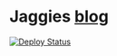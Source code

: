 # Jaggies [blog](https://clsrfish.github.io)

[![Deploy Status](https://github.com/clsrfish/blog/workflows/Deploy/badge.svg)](https://github.com/clsrfish/blog/actions)